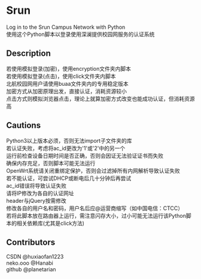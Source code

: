 # Srun
 Log in to the Srun Campus Network with Python  
 使用这个Python脚本以登录使用深澜提供校园网服务的认证系统  

## Description
 若使用模拟登录(加密)，使用encryption文件夹内脚本  
 若使用模拟登录(点击)，使用click文件夹内脚本  
 北航校园网用户请使用buaa文件夹内的专用稳定版本  
 加密方式从加密原理出发，直接认证，消耗资源较小  
 点击方式则模拟浏览器点击，理论上就算加密方式改变也能成功认证，但消耗资源高  

## Cautions
 Python3以上版本必须，否则无法import子文件夹的库  
 若认证失败，考虑将ac_id更改为'1'或'2'中的另一个  
 运行前检查设备日期时间是否正确，否则会因证无法验证证书而失败  
 确保内存充足，否则脚本可能无法运行  
 OpenWrt系统请关闭重绑定保护，否则会过滤掉所有内网解析导致认证失败  
 若不能认证，可尝试DHCP或断电后几十分钟后再尝试  
 ac_id错误将导致认证失败  
 请将IP修改为各自的认证网址  
 header与jQuery按需修改  
 修改各自的用户名和密码，用户名后应@运营商缩写（如中国电信：CTCC）  
 若将此脚本放在路由器上运行，需注意闪存大小，过小可能无法运行该Python脚本的相关依赖库(尤其是click方法)  

## Contributors
 CSDN @huxiaofan1223  
 neko.ooo @Hanabi  
 github @planetarian  
